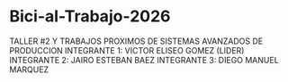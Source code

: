 # Bici-al-Trabajo-2026
TALLER #2 Y TRABAJOS PROXIMOS DE SISTEMAS AVANZADOS DE PRODUCCION 
INTEGRANTE 1: VICTOR ELISEO GOMEZ (LIDER)
INTEGRANTE 2: JAIRO ESTEBAN BAEZ 
INTEGRANTE 3: DIEGO MANUEL MARQUEZ
